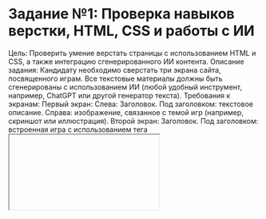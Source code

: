 # Задание №1: Проверка навыков верстки, HTML, CSS и работы с ИИ
Цель:
Проверить умение верстать страницы с использованием HTML и CSS, а также интеграцию сгенерированного ИИ контента.
Описание задания:
Кандидату необходимо сверстать три экрана сайта, посвященного играм. Все текстовые материалы должны быть сгенерированы с использованием ИИ (любой удобный инструмент, например, ChatGPT или другой генератор текста).
Требования к экранам:
Первый экран:
Слева: Заголовок.
Под заголовком: текстовое описание.
Справа: изображение, связанное с темой игр (например, скриншот или иллюстрация).
Второй экран:
Заголовок.
Под заголовком: встроенная игра с использованием тега <iframe>.
Игра должна быть загружена с одного из предложенных сайтов:
vseigru.net или igroutka.ru, либо другого сайта, содержащего игры.
Третий экран:
Список иконок игр.
Структура каждого элемента списка:
Картинка игры.
Название игры.
Текстовое описание игры под названием.
